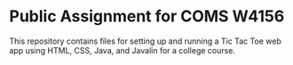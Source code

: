 # Public Assignment for COMS W4156

This repository contains files for setting up and running a Tic Tac Toe web app using HTML, CSS, Java, and Javalin for a college course.
